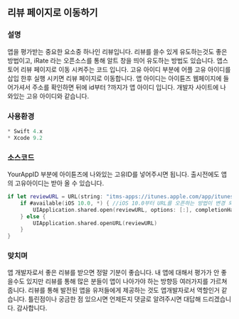 ## 리뷰 페이지로 이동하기

### 설명
앱을 평가받는 중요한 요소중 하나인 리뷰입니다. 리뷰를 쓸수 있게 유도하는것도 좋은 방법이고, iRate 라는 오픈소스를 통해 알트 창을 띄어 유도하는 방법도 있습니다. 앱스토어 리뷰 페이지로 이동 시켜주는 코드 입니다. 고유 아이디 부분에 어플 고유 아이디를 삽입 한후 실행 시키면 리뷰 페이지로 이동합니다. 앱 아이디는 아이튠즈 웹페이지에 들어가셔서 주소를 확인하면 뒤에 id부터 ?까지가 앱 아이디 입니다. 개발자 사이트에 나와있는 고유 아이디와 같습니다.

### 사용환경
```Swift
* Swift 4.x
* Xcode 9.2
```

### 소스코드
YourAppID 부분에 아이튠즈에 나와있는 고유ID를 넣어주시면 됩니다. 출시전에도 앱의 고유아이디는 받아 올 수 있습니다.
```Swift
if let reviewURL = URL(string: "itms-apps://itunes.apple.com/app/itunes-u/id\(YourAppID)?ls=1&mt=8&action=write-review"), UIApplication.shared.canOpenURL(reviewURL) { // 유효한 URL인지 검사합니다.
	if #available(iOS 10.0, *) { //iOS 10.0부터 URL를 오픈하는 방법이 변경 되었습니다.
		UIApplication.shared.open(reviewURL, options: [:], completionHandler: nil)
	} else {
		UIApplication.shared.openURL(reviewURL)
	}
}
```

### 맞치며
앱 개발자로서 좋은 리뷰를 받으면 정말 기분이 좋습니다. 내 앱에 대해서 평가가 안 좋을수도 있지만 리뷰를 통해 많은 분들이 앱이 나아가야 하는 방향등 여러가지를 가르쳐줍니다. 리뷰를 통해 발전된 앱을 유저들에게 제공하는 것도 앱개발자로서 역할인거 같습니다. 틀린점이나 궁금한 점 있으시면 언제든지 댓글로 알려주시면 대답해 드리겠습니다. 감사합니다.